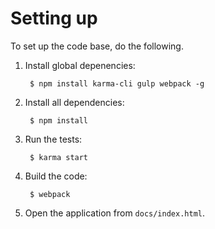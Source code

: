 # Setting up

To set up the code base, do the following.

1. Install global depenencies:


		$ npm install karma-cli gulp webpack -g 
	
2. Install all dependencies:	

		$ npm install 
		
3. Run the tests:
		
		$ karma start
	
3. Build the code:

		$ webpack

4. Open the application from `docs/index.html`. 